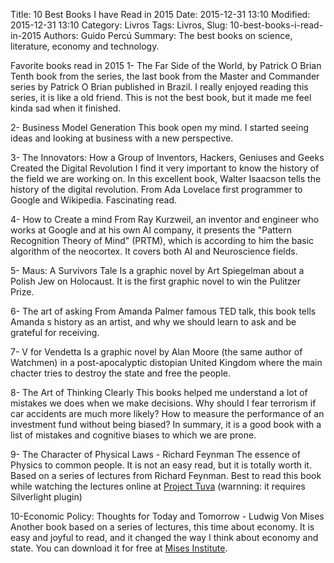Title: 10 Best Books I have Read in 2015
Date:  2015-12-31 13:10
Modified:  2015-12-31 13:10
Category: Livros
Tags: Livros,
Slug: 10-best-books-i-read-in-2015
Authors: Guido Percú
Summary: The best books on science, literature, economy and technology.

Favorite books read in 2015
1- The Far Side of the World, by Patrick O Brian
Tenth book from the series, the last book from the Master and Commander series by Patrick O Brian published in Brazil. I really enjoyed
reading this series, it is like a old friend. This is not the best book, but it made me feel kinda sad when it finished.

2- Business Model Generation
This book open my mind. I started seeing ideas and looking at business with a new perspective.

3- The Innovators: How a Group of Inventors, Hackers, Geniuses and Geeks Created the Digital Revolution
I find it very important to know the history of the field we are working on. In this excellent book, Walter Isaacson tells the history of
the digital revolution. From Ada Lovelace first programmer to Google and Wikipedia. Fascinating read.

4- How to Create a mind
From Ray Kurzweil, an inventor and engineer who works at Google and at his own AI company, it presents the "Pattern Recognition Theory of 
Mind" (PRTM), which is according to him the basic algorithm of the neocortex. It covers both AI and Neuroscience fields.

5- Maus: A Survivors Tale
Is a graphic novel by Art Spiegelman about a Polish Jew on Holocaust. It is the first graphic novel to win the Pulitzer Prize.

6- The art of asking
From Amanda Palmer famous TED talk, this book tells Amanda s history as an artist, and why we should learn to ask and be grateful for 
receiving.

7- V for Vendetta
Is a graphic novel by Alan Moore (the same author of Watchmen) in a post-apocalyptic distopian United Kingdom where the main chacter tries
to destroy the state and free the people.

8- The Art of Thinking Clearly
This books helped me understand a lot of mistakes we does when we make decisions. Why should I fear terrorism if car accidents are much
more likely? How to measure the performance of an investment fund without being biased? In summary, it is a good book with a list of 
mistakes and cognitive biases to which we are prone.

9- The Character of Physical Laws - Richard Feynman
The essence of Physics to common people. It is not an easy read, but it is totally worth it. Based on a series of lectures from Richard
Feynman. Best to read this book while watching the lectures online at [Project Tuva](http://research.microsoft.com/apps/tools/tuva/)
(warnning: it requires Silverlight plugin)

10-Economic Policy: Thoughts for Today and Tomorrow - Ludwig Von Mises 
Another book based on a series of lectures, this time about economy. It is easy and joyful to read, and it changed the way I think about
economy and state. You can download it for free at [Mises Institute](https://mises.org/library/economic-policy-thoughts-today-and-tomorrow).

